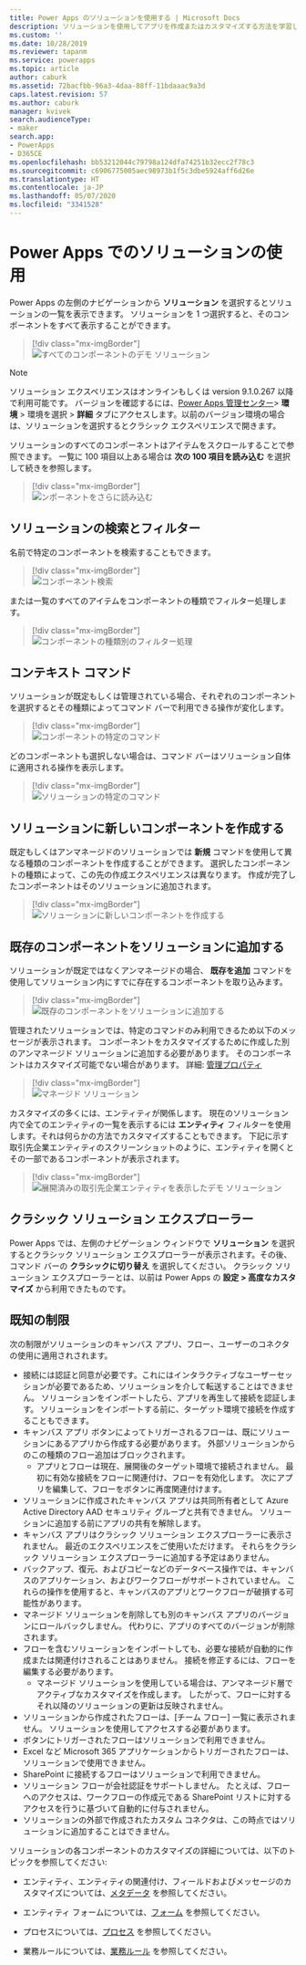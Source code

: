 ```yaml
---
title: Power Apps のソリューションを使用する | Microsoft Docs
description: ソリューションを使用してアプリを作成またはカスタマイズする方法を学習します
ms.custom: ''
ms.date: 10/28/2019
ms.reviewer: tapanm
ms.service: powerapps
ms.topic: article
author: caburk
ms.assetid: 72bacfbb-96a3-4daa-88ff-11bdaaac9a3d
caps.latest.revision: 57
ms.author: caburk
manager: kvivek
search.audienceType:
- maker
search.app:
- PowerApps
- D365CE
ms.openlocfilehash: bb53212044c79798a124dfa74251b32ecc2f78c3
ms.sourcegitcommit: c6906775005aec98973b1f5c3dbe5924aff6d26e
ms.translationtype: HT
ms.contentlocale: ja-JP
ms.lasthandoff: 05/07/2020
ms.locfileid: "3341528"
---
```

# <a name="use-solutions-in-power-apps"></a>Power Apps でのソリューションの使用

 Power Apps の左側のナビゲーションから **ソリューション** を選択するとソリューションの一覧を表示できます。 ソリューションを 1 つ選択すると、そのコンポーネントをすべて表示することができます。 
 
> [!div class="mx-imgBorder"]  
> ![すべてのコンポーネントのデモ ソリューション](media/solution-all-items-list.PNG "すべてのコンポーネントのデモ ソリューション")  
 
> [!NOTE]
>  ソリューション エクスペリエンスはオンラインもしくは version 9.1.0.267 以降で利用可能です。 バージョンを確認するには、[Power Apps 管理センター](https://admin.powerapps.com/)> **環境** > 環境を選択 > **詳細** タブにアクセスします。以前のバージョン環境の場合は、ソリューションを選択するとクラシック エクスペリエンスで開きます。  
 
 ソリューションのすべてのコンポーネントはアイテムをスクロールすることで参照できます。 一覧に 100 項目以上ある場合は **次の 100 項目を読み込む** を選択して続きを参照します。 
 
> [!div class="mx-imgBorder"]  
> ![ンポーネントをさらに読み込む](media/load-more.PNG "コンポーネントをさらに読み込む")  

 ## <a name="search-and-filter-in-a-solution"></a>ソリューションの検索とフィルター
 
 名前で特定のコンポーネントを検索することもできます。 
 
> [!div class="mx-imgBorder"]  
> ![コンポーネント検索](media/solution-search-box.png "コンポーネント検索")  
 
 または一覧のすべてのアイテムをコンポーネントの種類でフィルター処理します。
  
> [!div class="mx-imgBorder"]  
> ![コンポーネントの種類別のフィルター処理](media/solution-filter.PNG "コンポーネントの種類別のフィルター処理")  
 
 ## <a name="contextual-commands"></a>コンテキスト コマンド
 
 ソリューションが既定もしくは管理されている場合、それぞれのコンポーネントを選択するとその種類によってコマンド バーで利用できる操作が変化します。 
 
> [!div class="mx-imgBorder"]  
> ![コンポーネントの特定のコマンド](media/component-commands.png "コンポーネントの特定のコマンド")  
 
 どのコンポーネントも選択しない場合は、コマンド バーはソリューション自体に適用される操作を表示します。 
 
> [!div class="mx-imgBorder"]  
> ![ソリューションの特定のコマンド](media/solution-commands.PNG "ソリューションの特定のコマンド")  
 
 ## <a name="create-components-in-a-solution"></a>ソリューションに新しいコンポーネントを作成する
 既定もしくはアンマネージドのソリューションでは **新規** コマンドを使用して異なる種類のコンポーネントを作成することができます。 選択したコンポーネントの種類によって、この先の作成エクスペリエンスは異なります。 作成が完了したコンポーネントはそのソリューションに追加されます。 
 
> [!div class="mx-imgBorder"]  
> ![ソリューションに新しいコンポーネントを作成する](media/solution-new-component.PNG "ソリューションに新しいコンポーネントを作成する")  
 
 ## <a name="add-an-existing-component-to-a-solution"></a>既存のコンポーネントをソリューションに追加する
 
 ソリューションが既定ではなくアンマネージドの場合、 **既存を追加** コマンドを使用してソリューション内にすでに存在するコンポーネントを取り込みます。  
 
> [!div class="mx-imgBorder"]  
> ![既存のコンポーネントをソリューションに追加する](media/solution-add-existing-component.PNG "既存のコンポーネントをソリューションに追加する")  
  
 管理されたソリューションでは、特定のコマンドのみ利用できるため以下のメッセージが表示されます。 コンポーネントをカスタマイズするために作成した別のアンマネージド ソリューションに追加する必要があります。 そのコンポーネントはカスタマイズ可能でない場合があります。 詳細: [管理プロパティ](/power-platform/alm/managed-properties-alm)

> [!div class="mx-imgBorder"]  
> ![マネージド ソリューション](media/managed-solution.PNG "マネージド ソリューション")  

 カスタマイズの多くには、エンティティが関係します。 現在のソリューション内で全てのエンティティの一覧を表示するには **エンティティ** フィルターを使用します。それは何らかの方法でカスタマイズすることもできます。 下記に示す取引先企業エンティティのスクリーンショットのように、エンティティを開くとその一部であるコンポーネントが表示されます。 
   
> [!div class="mx-imgBorder"]  
> ![展開済みの取引先企業エンティティを表示したデモ ソリューション](media/solution-entity-account.png "展開済みの取引先企業エンティティを表示したデモ ソリューション")  

## <a name="classic-solution-explorer"></a>クラシック ソリューション エクスプローラー

Power Apps では、左側のナビゲーション ウィンドウで **ソリューション** を選択するとクラシック ソリューション エクスプローラーが表示されます。その後、コマンド バーの **クラシックに切り替え** を選択してください。 クラシック ソリューション エクスプローラーとは、以前は Power Apps の **設定 > 高度なカスタマイズ** から利用できたものです。 

## <a name="known-limitations"></a>既知の制限

次の制限がソリューションのキャンバス アプリ、フロー、ユーザーのコネクタの使用に適用されされます。 

- 接続には認証と同意が必要です。これにはインタラクティブなユーザーセッションが必要であるため、ソリューションを介して転送することはできません。 ソリューションをインポートしたら、アプリを再生して接続を認証します。 ソリューションをインポートする前に、ターゲット環境で接続を作成することもできます。 
- キャンバス アプリ ボタンによってトリガーされるフローは、既にソリューションにあるアプリから作成する必要があります。 外部ソリューションからのこの種類のフロー追加はブロックされます。
  - アプリとフローは現在、展開後のターゲット環境で接続されません。 最初に有効な接続をフローに関連付け、フローを有効化します。 次にアプリを編集して、フローをボタンに再度関連付けます。
-   ソリューションに作成されたキャンバス アプリは共同所有者として Azure Active Directory AAD セキュリティ グループと共有できません。 ソリューションに追加する前にアプリの共有を解除します。
-   キャンバス アプリはクラシック ソリューション エクスプローラーに表示されません。 最近のエクスペリエンスをご使用いただけます。 それらをクラシック ソリューション エクスプローラーに追加する予定はありません。 
- バックアップ、復元、およびコピーなどのデータベース操作では、キャンバスのアプリケーション、およびワークフローがサポートされていません。 これらの操作を使用すると、キャンバスのアプリとワークフローが破損する可能性があります。
- マネージド ソリューションを削除しても別のキャンバス アプリのバージョンにロールバックしません。 代わりに、アプリのすべてのバージョンが削除されます。
- フローを含むソリューションをインポートしても、必要な接続が自動的に作成または関連付けされることはありません。 接続を修正するには、フローを編集する必要があります。
  - マネージド ソリューションを使用している場合は、アンマネージド層でアクティブなカスタマイズを作成します。 したがって、フローに対するそれ以降のソリューションの更新は反映されません。 
- ソリューションから作成されたフローは、[チーム フロー] 一覧に表示されません。 ソリューションを使用してアクセスする必要があります。 
- ボタンにトリガーされたフローはソリューションで利用できません。
- Excel など Microsoft 365 アプリケーションからトリガーされたフローは、ソリューションで使用できません。
- SharePoint に接続するフローはソリューションで利用できません。
- ソリューション フローが会社認証をサポートしません。 たとえば、フローへのアクセスは、ワークフローの作成元である SharePoint リストに対するアクセスを行うに基づいて自動的に付与されません。
- ソリューションの外部で作成されたカスタム コネクタは、この時点ではソリューションに追加することはできません。


 ソリューションの各コンポーネントのカスタマイズの詳細については、以下のトピックを参照してください:  
  
-   エンティティ、エンティティの関連付け、フィールドおよびメッセージのカスタマイズについては、[メタデータ](create-edit-metadata.md) を参照してください。  
  
-   エンティティ フォームについては、[フォーム](../model-driven-apps/create-design-forms.md) を参照してください。  
  
-   プロセスについては、[プロセス](../model-driven-apps/guide-staff-through-common-tasks-processes.md) を参照してください。  
  
-   業務ルールについては、[業務ルール](../model-driven-apps/create-business-rules-recommendations-apply-logic-form.md) を参照してください。  
